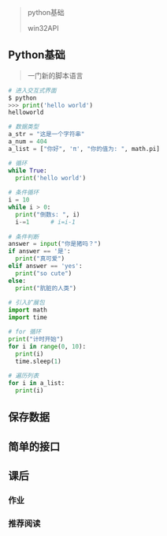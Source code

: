 > python基础
>
> win32API

## Python基础

> 一门新的脚本语言

```python
# 进入交互式界面
$ python
>>> print('hello world')
helloworld

# 数据类型
a_str = "这是一个字符串"
a_num = 404
a_list = ["你好", 'π', "你的值为: ", math.pi]

# 循环
while True:
  print('hello world')
  
# 条件循环
i = 10
while i > 0:
  print("倒数s: ", i)
  i-=1		# i=i-1
  
# 条件判断
answer = input("你是猪吗？")
if answer == '是':
  print("真可爱")
elif answer == 'yes':
  print("so cute")
else:
  print("肮脏的人类")
  
# 引入扩展包
import math
import time

# for 循环
print("计时开始")
for i in range(0, 10):
  print(i)
  time.sleep(1)
          
# 遍历列表
for i in a_list:
  print(i)
```

## 保存数据

## 简单的接口


## 课后

### 作业

### 推荐阅读

